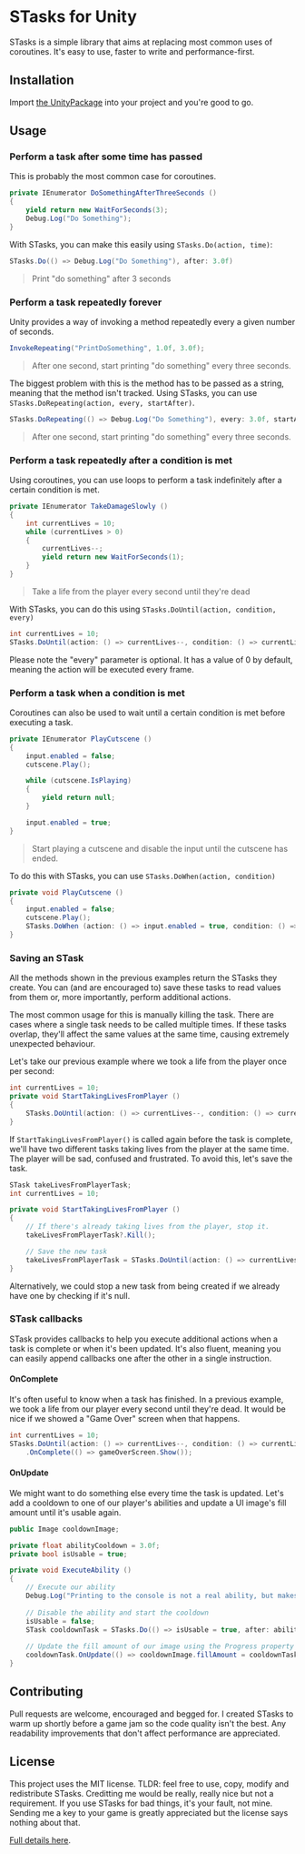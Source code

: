 # STasks for Unity

STasks is a simple library that aims at replacing most common uses of coroutines. It's easy to use, faster to write and performance-first.

## Installation

Import [the UnityPackage](https://github.com/MartinIsla/STasks/blob/master/STasks.unitypackage) into your project and you're good to go.

## Usage

### Perform a task after some time has passed
This is probably the most common case for coroutines.

```c#
private IEnumerator DoSomethingAfterThreeSeconds () 
{
    yield return new WaitForSeconds(3);
    Debug.Log("Do Something");
}
```

With STasks, you can make this easily using `STasks.Do(action, time)`:
```c#
STasks.Do(() => Debug.Log("Do Something"), after: 3.0f)
```

> Print "do something" after 3 seconds

### Perform a task repeatedly forever
Unity provides a way of invoking a method repeatedly every a given number of seconds.

```c#
InvokeRepeating("PrintDoSomething", 1.0f, 3.0f);
```
>After one second, start printing "do something" every three seconds.

The biggest problem with this is the method has to be passed as a string, meaning that the method isn't tracked. Using STasks, you can use `STasks.DoRepeating(action, every, startAfter)`. 

```c#
STasks.DoRepeating(() => Debug.Log("Do Something"), every: 3.0f, startAfter: 1.0f);
```
>After one second, start printing "do something" every three seconds.

### Perform a task repeatedly after a condition is met
Using coroutines, you can use loops to perform a task indefinitely after a certain condition is met.
```c#
private IEnumerator TakeDamageSlowly () 
{
    int currentLives = 10;
    while (currentLives > 0)
    {
        currentLives--;
        yield return new WaitForSeconds(1);
    }
}
```
> Take a life from the player every second until they're dead

With STasks, you can do this using `STasks.DoUntil(action, condition, every)`
```c#
int currentLives = 10;
STasks.DoUntil(action: () => currentLives--, condition: () => currentLives == 0, every: 1.0f);
```
Please note the "every" parameter is optional. It has a value of 0 by default, meaning the action will be executed every frame.

### Perform a task when a condition is met
Coroutines can also be used to wait until a certain condition is met before executing a task.

```c# 
private IEnumerator PlayCutscene ()
{
    input.enabled = false;
    cutscene.Play();

    while (cutscene.IsPlaying)
    {
        yield return null;
    }

    input.enabled = true;     
}
```
> Start playing a cutscene and disable the input until the cutscene has ended.

To do this with STasks, you can use `STasks.DoWhen(action, condition)`

```c#
private void PlayCutscene () 
{
    input.enabled = false;
    cutscene.Play();
    STasks.DoWhen (action: () => input.enabled = true, condition: () => !cutscene.IsPlaying);
}
```

### Saving an STask
All the methods shown in the previous examples return the STasks they create. You can (and are encouraged to) save these tasks to read values from them or, more importantly, perform additional actions. 

The most common usage for this is manually killing the task. There are cases where a single task needs to be called multiple times. If these tasks overlap, they'll affect the same values at the same time, causing extremely unexpected behaviour. 

Let's take our previous example where we took a life from the player once per second:
```c#
int currentLives = 10;
private void StartTakingLivesFromPlayer () 
{
    STasks.DoUntil(action: () => currentLives--, condition: () => currentLives == 0, every: 1.0f);
}
```
If `StartTakingLivesFromPlayer()` is called again before the task is complete, we'll have two different tasks taking lives from the player at the same time. The player will be sad, confused and frustrated. To avoid this, let's save the task.

```c#
STask takeLivesFromPlayerTask;
int currentLives = 10;

private void StartTakingLivesFromPlayer () 
{
    // If there's already taking lives from the player, stop it.
    takeLivesFromPlayerTask?.Kill();

    // Save the new task
    takeLivesFromPlayerTask = STasks.DoUntil(action: () => currentLives--, condition: () => currentLives == 0, every: 1.0f);
}

```
Alternatively, we could stop a new task from being created if we already have one by checking if it's null.


### STask callbacks

STask provides callbacks to help you execute additional actions when a task is complete or when it's been updated. It's also fluent, meaning you can easily append callbacks one after the other in a single instruction.

#### OnComplete
It's often useful to know when a task has finished. In a previous example, we took a life from our player every second until they're dead. It would be nice if we showed a "Game Over" screen when that happens.
```c#
int currentLives = 10;
STasks.DoUntil(action: () => currentLives--, condition: () => currentLives == 0, every: 1.0f)
    .OnComplete(() => gameOverScreen.Show());
```

#### OnUpdate
We might want to do something else every time the task is updated. 
Let's add a cooldown to one of our player's abilities and update a UI image's fill amount until it's usable again.

```c#
public Image cooldownImage;

private float abilityCooldown = 3.0f;
private bool isUsable = true;

private void ExecuteAbility ()
{
    // Execute our ability
    Debug.Log("Printing to the console is not a real ability, but makes for a good example.");
    
    // Disable the ability and start the cooldown
    isUsable = false;
    STask cooldownTask = STasks.Do(() => isUsable = true, after: abilityCooldown);
    
    // Update the fill amount of our image using the Progress property of our task
    cooldownTask.OnUpdate(() => cooldownImage.fillAmount = cooldownTask.Progress);
}
```

## Contributing
Pull requests are welcome, encouraged and begged for. I created STasks to warm up shortly before a game jam so the code quality isn't the best. Any readability improvements that don't affect performance are appreciated.

## License
This project uses the MIT license. TLDR: feel free to use, copy, modify and redistribute STasks. Creditting me would be really, really nice but not a requirement. If you use STasks for bad things, it's your fault, not mine. Sending me a key to your game is greatly appreciated but the license says nothing about that.

[Full details here](https://github.com/MartinIsla/stasks/blob/master/LICENSE).
